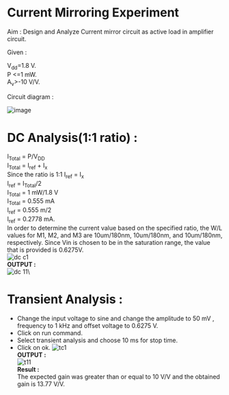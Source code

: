 # **Current Mirroring Experiment**

Aim : Design and Analyze Current mirror circuit as active load in amplifier circuit.

Given :

V<sub>dd</sub>=1.8 V.\
P <=1 mW.\
A<sub>v</sub>>-10 V/V.

Circuit diagram : 

![image](https://github.com/user-attachments/assets/efbf9c25-9402-4c19-b28b-53f7f284ae52)

# **DC Analysis(1:1 ratio) :**

I<sub>Total</sub> = P/V<sub>DD</sub>\
I<sub>Total</sub> = I<sub>ref</sub> + I<sub>x</sub>\
Since the ratio is 1:1 I<sub>ref</sub> = I<sub>x</sub>\
I<sub>ref</sub> = I<sub>Total</sub>/2\
I<sub>Total</sub> = 1 mW/1.8 V\
I<sub>Total</sub> = 0.555 mA\
I<sub>ref</sub> = 0.555 m/2\
I<sub>ref</sub> = 0.2778 mA.\
In order to determine the current value based on the specified ratio, the W/L values for M1, M2, and M3 are 10um/180nm, 10um/180nm, and 10um/180nm, respectively.
Since Vin is chosen to be in the saturation range, the value that is provided is 0.6275V.\
![dc c1](https://github.com/user-attachments/assets/041df0d8-acb1-49ec-a13f-9c00fb85c60e)\
**OUTPUT :**\
![dc 11](https://github.com/user-attachments/assets/bc3c2d6f-ad95-4cbb-ae66-c9e81ee0412f)\
# **Transient Analysis :**
- Change the input voltage to sine and change the amplitude to 50 mV , frequency to 1 kHz and offset voltage to 0.6275 V.
- Click on run command.
- Select transient analysis and choose 10 ms for stop time.
- Click on ok.
  ![tc1](https://github.com/user-attachments/assets/0baf3973-db29-43a0-868e-99156c9e73da)\
**OUTPUT :**\
![t11](https://github.com/user-attachments/assets/33bff03f-ce0b-4ad7-ae89-d6887aef8a15)\
**Result :**\
  The expected gain was greater than or equal to 10 V/V and the obtained gain is 13.77 V/V.
